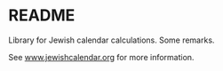 # README #

Library for Jewish calendar calculations. Some remarks.

See www.jewishcalendar.org for more information.
